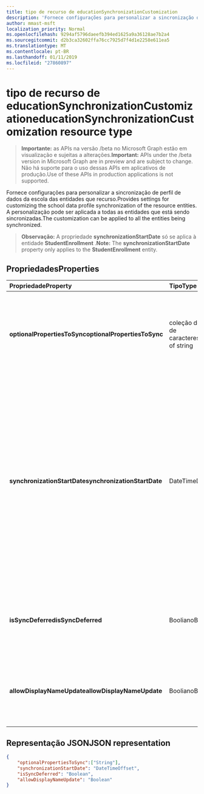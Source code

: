 ```yaml
---
title: tipo de recurso de educationSynchronizationCustomization
description: 'Fornece configurações para personalizar a sincronização de perfil de dados da escola das entidades que recurso. A personalização pode ser aplicada a todas as entidades que está sendo sincronizadas. '
author: mmast-msft
localization_priority: Normal
ms.openlocfilehash: 9294af5796daeefb394ed1625a9a36128ae7b2a4
ms.sourcegitcommit: d2b3ca32602ffa76cc7925d7f4d1e2258e611ea5
ms.translationtype: MT
ms.contentlocale: pt-BR
ms.lasthandoff: 01/11/2019
ms.locfileid: "27860897"
---
```

# <a name="educationsynchronizationcustomization-resource-type"></a><span data-ttu-id="20442-104">tipo de recurso de educationSynchronizationCustomization</span><span class="sxs-lookup"><span data-stu-id="20442-104">educationSynchronizationCustomization resource type</span></span>

> <span data-ttu-id="20442-105">**Importante:** as APIs na versão /beta no Microsoft Graph estão em visualização e sujeitas a alterações.</span><span class="sxs-lookup"><span data-stu-id="20442-105">**Important:** APIs under the /beta version in Microsoft Graph are in preview and are subject to change.</span></span> <span data-ttu-id="20442-106">Não há suporte para o uso dessas APIs em aplicativos de produção.</span><span class="sxs-lookup"><span data-stu-id="20442-106">Use of these APIs in production applications is not supported.</span></span>

<span data-ttu-id="20442-107">Fornece configurações para personalizar a sincronização de perfil de dados da escola das entidades que recurso.</span><span class="sxs-lookup"><span data-stu-id="20442-107">Provides settings for customizing the school data profile synchronization of the resource entities.</span></span> <span data-ttu-id="20442-108">A personalização pode ser aplicada a todas as entidades que está sendo sincronizadas.</span><span class="sxs-lookup"><span data-stu-id="20442-108">The customization can be applied to all the entities being synchronized.</span></span> 

><span data-ttu-id="20442-109">**Observação:** A propriedade **synchronizationStartDate** só se aplica à entidade **StudentEnrollment** .</span><span class="sxs-lookup"><span data-stu-id="20442-109">**Note:** The **synchronizationStartDate** property only applies to the **StudentEnrollment** entity.</span></span>

## <a name="properties"></a><span data-ttu-id="20442-110">Propriedades</span><span class="sxs-lookup"><span data-stu-id="20442-110">Properties</span></span>

| <span data-ttu-id="20442-111">Propriedade</span><span class="sxs-lookup"><span data-stu-id="20442-111">Property</span></span> | <span data-ttu-id="20442-112">Tipo</span><span class="sxs-lookup"><span data-stu-id="20442-112">Type</span></span> | <span data-ttu-id="20442-113">Descrição</span><span class="sxs-lookup"><span data-stu-id="20442-113">Description</span></span> |
|:-|:-|:-|
| <span data-ttu-id="20442-114">**optionalPropertiesToSync**</span><span class="sxs-lookup"><span data-stu-id="20442-114">**optionalPropertiesToSync**</span></span> | <span data-ttu-id="20442-115">coleção de cadeia de caracteres</span><span class="sxs-lookup"><span data-stu-id="20442-115">collection of string</span></span> |  <span data-ttu-id="20442-116">A coleção de nomes de propriedade para sincronização. Se definido como nulo, todas as propriedades serão sincronizados.</span><span class="sxs-lookup"><span data-stu-id="20442-116">The collection of property names to sync. If set to null, all properties will be synchronized.</span></span>       |
| <span data-ttu-id="20442-117">**synchronizationStartDate**</span><span class="sxs-lookup"><span data-stu-id="20442-117">**synchronizationStartDate**</span></span> | <span data-ttu-id="20442-118">DateTime</span><span class="sxs-lookup"><span data-stu-id="20442-118">DateTime</span></span> |  <span data-ttu-id="20442-119">A data em que a sincronização deve ser iniciado.</span><span class="sxs-lookup"><span data-stu-id="20442-119">The date that the synchronization should start.</span></span> <span data-ttu-id="20442-120">Este valor deve ser definido como uma data futura.</span><span class="sxs-lookup"><span data-stu-id="20442-120">This value should be set to a future date.</span></span> <span data-ttu-id="20442-121">Se definido como null, o recurso será sincronizado após a conclusão da configuração do perfil.</span><span class="sxs-lookup"><span data-stu-id="20442-121">If set to null, the resource will be synchronized when the profile setup completes.</span></span> <span data-ttu-id="20442-122">**Observação:** Isso se aplica apenas à propriedade **StudentEnrollment** .</span><span class="sxs-lookup"><span data-stu-id="20442-122">**Note:** This only applies to the **StudentEnrollment** property.</span></span>      |
|<span data-ttu-id="20442-123">**isSyncDeferred**</span><span class="sxs-lookup"><span data-stu-id="20442-123">**isSyncDeferred**</span></span> |<span data-ttu-id="20442-124">Booliano</span><span class="sxs-lookup"><span data-stu-id="20442-124">Boolean</span></span> | <span data-ttu-id="20442-125">Indica se a sincronização da entidade pai é adiada para uma data posterior.</span><span class="sxs-lookup"><span data-stu-id="20442-125">Indicates whether synchronization of the parent entity is deferred to a later date.</span></span> |
| <span data-ttu-id="20442-126">**allowDisplayNameUpdate**</span><span class="sxs-lookup"><span data-stu-id="20442-126">**allowDisplayNameUpdate**</span></span> | <span data-ttu-id="20442-127">Booliano</span><span class="sxs-lookup"><span data-stu-id="20442-127">Boolean</span></span> |  <span data-ttu-id="20442-128">Indica se o nome de exibição do recurso pode ser substituído pela sincronização.</span><span class="sxs-lookup"><span data-stu-id="20442-128">Indicates whether the display name of the resource can be overwritten by the sync.</span></span>         |


## <a name="json-representation"></a><span data-ttu-id="20442-129">Representação JSON</span><span class="sxs-lookup"><span data-stu-id="20442-129">JSON representation</span></span>
<!-- {
  "blockType": "resource",
  "optionalProperties": [

  ],
  "@odata.type": "#microsoft.graph.educationSynchronizationCustomization"
}-->

```json
{  
    "optionalPropertiesToSync":["String"],
    "synchronizationStartDate": "DateTimeOffset",
    "isSyncDeferred": "Boolean",
    "allowDisplayNameUpdate": "Boolean"
}
```
